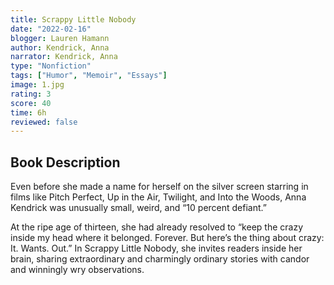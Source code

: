 ```yaml
---
title: Scrappy Little Nobody
date: "2022-02-16"
blogger: Lauren Hamann
author: Kendrick, Anna
narrator: Kendrick, Anna
type: "Nonfiction"
tags: ["Humor", "Memoir", "Essays"]
image: 1.jpg
rating: 3
score: 40
time: 6h
reviewed: false
---
```


## Book Description

Even before she made a name for herself on the silver screen starring in films like Pitch Perfect, Up in the Air, Twilight, and Into the Woods, Anna Kendrick was unusually small, weird, and “10 percent defiant.”

At the ripe age of thirteen, she had already resolved to “keep the crazy inside my head where it belonged. Forever. But here’s the thing about crazy: It. Wants. Out.” In Scrappy Little Nobody, she invites readers inside her brain, sharing extraordinary and charmingly ordinary stories with candor and winningly wry observations.
